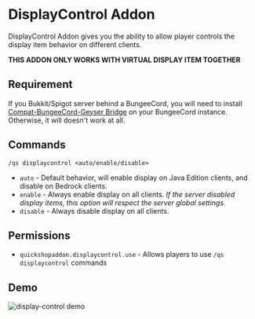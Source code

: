 # DisplayControl Addon

DisplayControl Addon gives you the ability to allow player controls the display item behavior on different clients.

**THIS ADDON ONLY WORKS WITH VIRTUAL DISPLAY ITEM TOGETHER**

## Requirement

If you Bukkit/Spigot server behind a BungeeCord, you will need to install [Compat-BungeeCord-Geyser Bridge](../compat-modules/bungeecord-geyser.md) on your BungeeCord instance.
Otherwise, it will doesn't work at all.

## Commands

`/qs displaycontrol <auto/enable/disable>`

* `auto` - Default behavior, will enable display on Java Edition clients, and disable on Bedrock clients.
* `enable` - Always enable display on all clients. *If the server disabled display items, this option will respect the server global settings.*
* `disable` - Always disable display on all clients. 

## Permissions

* `quickshopaddon.displaycontrol.use` - Allows players to use `/qs displaycontrol` commands

## Demo

![display-control demo](img/display-control.gif)